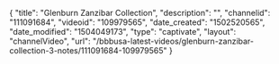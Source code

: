 {
    "title": "Glenburn Zanzibar Collection",
    "description": "",
    "channelid": "111091684",
    "videoid": "109979565",
    "date_created": "1502520565",
    "date_modified": "1504049173",
    "type": "captivate",
    "layout": "channelVideo",
    "url": "\/bbbusa-latest-videos\/glenburn-zanzibar-collection-3-notes\/111091684-109979565"
}